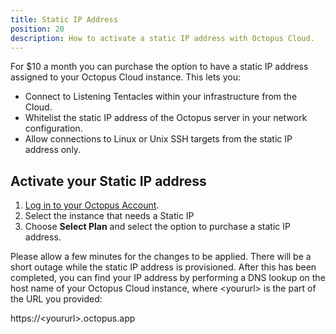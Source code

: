 ```yaml
---
title: Static IP Address
position: 20
description: How to activate a static IP address with Octopus Cloud.
---
```


For $10 a month you can purchase the option to have a static IP address assigned to your Octopus Cloud instance. This lets you:

- Connect to Listening Tentacles within your infrastructure from the Cloud.
- Whitelist the static IP address of the Octopus server in your network configuration.
- Allow connections to Linux or Unix SSH targets from the static IP address only.

## Activate your Static IP address

1. [Log in to your Octopus Account](https://account.octopus.com/instances).
2. Select the instance that needs a Static IP
3. Choose **Select Plan** and select the option to purchase a static IP address.

Please allow a few minutes for the changes to be applied. There will be a short outage while the static IP address is provisioned. After this has been completed, you can find your IP address by performing a DNS lookup on the host name of your Octopus Cloud instance, where \<yoururl\> is the part of the URL you provided:

https://\<yoururl\>.octopus.app
